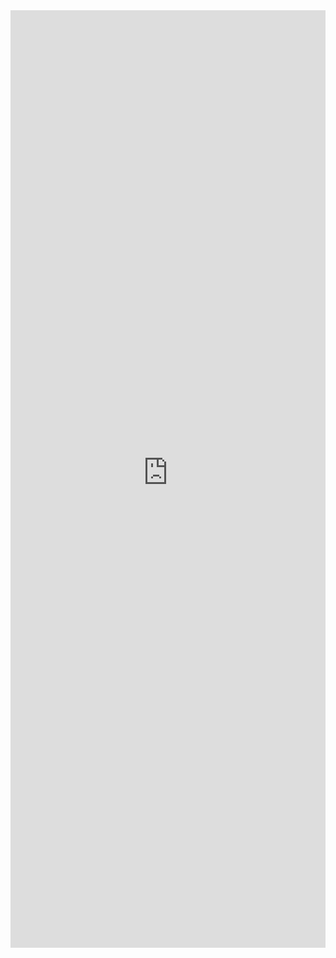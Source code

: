 <iframe 
    title='GroupedList Examples'
    src='https://fabricweb.z5.web.core.windows.net/pr-deploy-site/refs/pull/9333/merge/fabric-website-resources/dist/index.html#/examples/groupedlist?docsExample=true'
    frameborder='no'
    height='1500'
    style='width: 100%;'
>